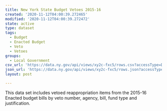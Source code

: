 ```yaml
---
title: New York State Budget Vetoes 2015-16
created: '2020-11-12T04:00:39.272465'
modified: '2020-11-12T04:00:39.272472'
state: active
type: dataset
tags:
  - Budget
  - Enacted Budget
  - Veto
  - Vetoes
groups:
  - Local Government
csv_url: 'https://data.ny.gov/api/views/xy2c-fxc5/rows.csv?accessType=DOWNLOAD'
json_url: 'https://data.ny.gov/api/views/xy2c-fxc5/rows.json?accessType=DOWNLOAD'
layout: post

---
```

This data set includes vetoed reappropriation items from the 2015-16 Enacted budget bills by veto number, agency, bill, fund type and justification.
